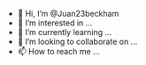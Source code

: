 - 👋 Hi, I’m @Juan23beckham
- 👀 I’m interested in ...
- 🌱 I’m currently learning ...
- 💞️ I’m looking to collaborate on ...
- 📫 How to reach me ...

<!---
Juan23beckham/Juan23beckham is a ✨ special ✨ repository because its `README.md` (this file) appears on your GitHub profile.
You can click the Preview link to take a look at your changes.
--->
